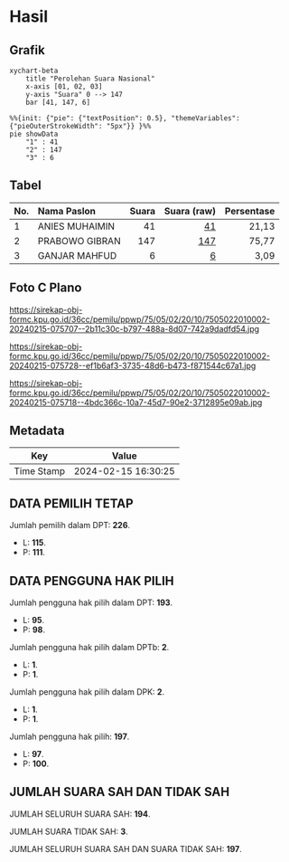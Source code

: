# Hasil

## Grafik

```mermaid
xychart-beta
    title "Perolehan Suara Nasional"
    x-axis [01, 02, 03]
    y-axis "Suara" 0 --> 147
    bar [41, 147, 6]
```

```mermaid
%%{init: {"pie": {"textPosition": 0.5}, "themeVariables": {"pieOuterStrokeWidth": "5px"}} }%%
pie showData
    "1" : 41
    "2" : 147
    "3" : 6
```

## Tabel

| No. | Nama Paslon    | Suara | Suara (raw) | Persentase |
|:--- |:-------------- | -----:| -----------:| ----------:|
| 1   | ANIES MUHAIMIN | 41    | [41][p-1]   | 21,13      |
| 2   | PRABOWO GIBRAN | 147   | [147][p-2]  | 75,77      |
| 3   | GANJAR MAHFUD  | 6     | [6][p-3]    | 3,09       |


[p-1]: https://github.com/gigit-pemilu/pemilu-2024/blob/main/pilpres/hitung-suara/sub/75-gorontalo/sub/05-gorontalo-utara/sub/02-kwandang/sub/2010-mootinelo/sub/002-tps/sub/paslon-1.txt
[p-2]: https://github.com/gigit-pemilu/pemilu-2024/blob/main/pilpres/hitung-suara/sub/75-gorontalo/sub/05-gorontalo-utara/sub/02-kwandang/sub/2010-mootinelo/sub/002-tps/sub/paslon-2.txt
[p-3]: https://github.com/gigit-pemilu/pemilu-2024/blob/main/pilpres/hitung-suara/sub/75-gorontalo/sub/05-gorontalo-utara/sub/02-kwandang/sub/2010-mootinelo/sub/002-tps/sub/paslon-3.txt

## Foto C Plano

https://sirekap-obj-formc.kpu.go.id/36cc/pemilu/ppwp/75/05/02/20/10/7505022010002-20240215-075707--2b11c30c-b797-488a-8d07-742a9dadfd54.jpg

https://sirekap-obj-formc.kpu.go.id/36cc/pemilu/ppwp/75/05/02/20/10/7505022010002-20240215-075728--ef1b6af3-3735-48d6-b473-f871544c67a1.jpg

https://sirekap-obj-formc.kpu.go.id/36cc/pemilu/ppwp/75/05/02/20/10/7505022010002-20240215-075718--4bdc366c-10a7-45d7-90e2-3712895e09ab.jpg


## Metadata

| Key        | Value               |
| ---------- | ------------------- |
| Time Stamp | 2024-02-15 16:30:25 |


## DATA PEMILIH TETAP

Jumlah pemilih dalam DPT: **226**.
 * L: **115**.
 * P: **111**.

## DATA PENGGUNA HAK PILIH

Jumlah pengguna hak pilih dalam DPT: **193**.
 * L: **95**.
 * P: **98**.

Jumlah pengguna hak pilih dalam DPTb: **2**.
 * L: **1**.
 * P: **1**.

Jumlah pengguna hak pilih dalam DPK: **2**.
 * L: **1**.
 * P: **1**.

Jumlah pengguna hak pilih: **197**.
 * L: **97**.
 * P: **100**.

## JUMLAH SUARA SAH DAN TIDAK SAH

JUMLAH SELURUH SUARA SAH: **194**.

JUMLAH SUARA TIDAK SAH: **3**.

JUMLAH SELURUH SUARA SAH DAN SUARA TIDAK SAH: **197**.


